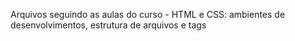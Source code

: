 Arquivos seguindo as aulas do curso - HTML e CSS: ambientes de desenvolvimentos, estrutura de arquivos e tags